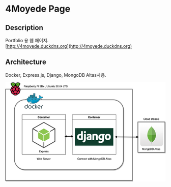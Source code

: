 # 4Moyede Page

## Description

Portfolio 용 웹 페이지.   
[http://4moyede.duckdns.org](http://4moyede.duckdns.org)

## Architecture

Docker, Express.js, Django, MongoDB Altas사용.

![arch](img/architecture.png)
